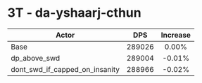 # 3T - da-yshaarj-cthun
| Actor | DPS | Increase |
|---|:---:|:---:|
|Base|289026|0.00%|
|dp_above_swd|289004|-0.01%|
|dont_swd_if_capped_on_insanity|288966|-0.02%|
